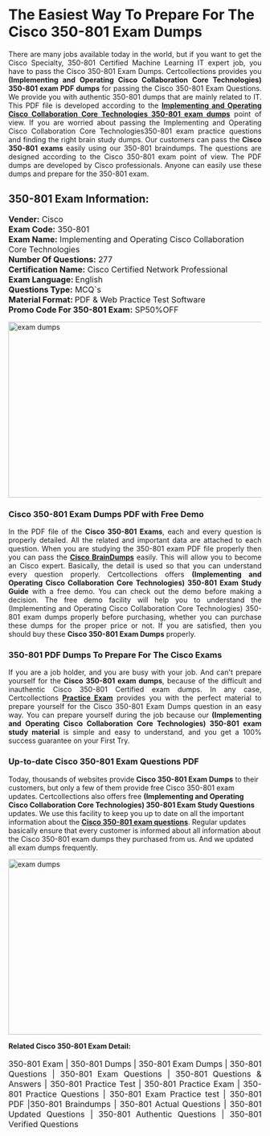 <h1>The Easiest Way To Prepare For The Cisco 350-801 Exam Dumps</h1> <p style="text-align:justify">There are many jobs available today in the world, but if you want to get the Cisco Specialty, 350-801 Certified Machine Learning IT expert job, you have to pass the Cisco 350-801 Exam Dumps. Certcollections provides you <strong>(Implementing and Operating Cisco Collaboration Core Technologies) 350-801 exam PDF dumps</strong> for passing the Cisco 350-801 Exam Questions. We provide you with authentic 350-801 dumps that are mainly related to IT. This PDF file is developed according to the <a href="https://www.certsofficial.com/cisco/350-801-questions"><strong>Implementing and Operating Cisco Collaboration Core Technologies 350-801 exam dumps</strong></a> point of view. If you are worried about passing the Implementing and Operating Cisco Collaboration Core Technologies350-801 exam practice questions and finding the right brain study dumps. Our customers can pass the <strong>Cisco 350-801 exams </strong>easily using our 350-801 braindumps. The questions are designed according to the Cisco 350-801 exam point of view. The PDF dumps are developed by Cisco professionals. Anyone can easily use these dumps and prepare for the 350-801 exam.</p> <h2><strong>350-801 Exam Information:</strong></h2> <p><span style="font-size:16px"><strong>Vender:</strong> Cisco<br /> <strong>Exam Code:</strong> 350-801<br /> <strong>Exam Name:</strong> Implementing and Operating Cisco Collaboration Core Technologies<br /> <strong>Number Of Questions:</strong> 277<br /> <strong>Certification Name:</strong> Cisco Certified Network Professional<br /> <strong>Exam Language: </strong>English<br /> <strong>Questions Type:</strong> MCQ`s<br /> <strong>Material Format: </strong>PDF & Web Practice Test Software<br /> <strong>Promo Code For 350-801 Exam:</strong> SP50%OFF</span></p> <p><a href="https://www.certsofficial.com/cisco/350-801-questions" rel="no-follow"><img alt="exam dumps" src="https://www.certcollections.com/uploads/content/certsofficial.jpg" style="height:350px; width:750px" /></a></p> <h3><strong>Cisco 350-801 Exam Dumps PDF with Free Demo</strong></h3> <p style="text-align:justify">In the PDF file of the <strong>Cisco 350-801 Exams</strong>, each and every question is properly detailed. All the related and important data are attached to each question. When you are studying the 350-801 exam PDF file properly then you can pass the <a href="https://www.certsofficial.com/cisco-dumps"><strong>Cisco BrainDumps</strong></a> easily. This will allow you to become an Cisco expert. Basically, the detail is used so that you can understand every question properly. Certcollections offers <strong>(Implementing and Operating Cisco Collaboration Core Technologies) 350-801 Exam Study Guide</strong> with a free demo. You can check out the demo before making a decision. The free demo facility will help you to understand the (Implementing and Operating Cisco Collaboration Core Technologies) 350-801 exam dumps properly before purchasing, whether you can purchase these dumps for the proper price or not. If you are satisfied, then you should buy these <strong>Cisco 350-801 Exam Dumps</strong> properly.</p> <h3><strong>350-801 PDF Dumps To Prepare For The Cisco Exams</strong></h3> <p style="text-align:justify">If you are a job holder, and you are busy with your job. And can't prepare yourself for the <strong>Cisco 350-801 exam dumps</strong>, because of the difficult and inauthentic Cisco 350-801 Certified exam dumps. In any case, Certcollections <strong><a href="https://www.certsofficial.com/">Practice Exam</a></strong> provides you with the perfect material to prepare yourself for the Cisco 350-801 Exam Dumps question in an easy way. You can prepare yourself during the job because our <strong>(Implementing and Operating Cisco Collaboration Core Technologies) 350-801 exam study material</strong> is simple and easy to understand, and you get a 100% success guarantee on your First Try.</p> <h3><strong>Up-to-date Cisco 350-801 Exam Questions PDF</strong></h3> <p>Today, thousands of websites provide <strong>Cisco 350-801 Exam Dumps</strong> to their customers, but only a few of them provide free Cisco 350-801 exam updates. Certcollections also offers free <strong>(Implementing and Operating Cisco Collaboration Core Technologies) 350-801 Exam Study Questions</strong> updates. We use this facility to keep you up to date on all the important information about the <a href="https://www.certsofficial.com/cisco/350-801-questions"><strong>Cisco 350-801 exam questions</strong></a>. Regular updates basically ensure that every customer is informed about all information about the Cisco 350-801 exam dumps they purchased from us. And we updated all exam dumps frequently.</p> <p><a href="https://www.certsofficial.com/cisco/350-801-questions"><img alt="exam dumps " src="https://www.certcollections.com/uploads/content/certsofficial2.jpg" style="height:350px; width:750px" /></a></p> <p style="text-align:justify"><span style="font-size:14px"><strong>Related Cisco 350-801 Exam Detail:</strong></span><br /> <br /> <span style="font-size:16px">350-801 Exam | 350-801 Dumps | 350-801 Exam Dumps | 350-801 Questions | 350-801 Exam Questions | 350-801 Questions & Answers | 350-801 Practice Test | 350-801 Practice Exam | 350-801 Practice Questions | 350-801 Exam Practice test | 350-801 PDF |350-801 Braindumps | 350-801 Actual Questions | 350-801 Updated Questions | 350-801 Authentic Questions | 350-801 Verified Questions</span></p>

